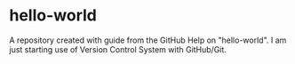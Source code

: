 # hello-world
A repository created with guide from the GitHub Help on "hello-world".
I am just starting use of Version Control System with GitHub/Git.
